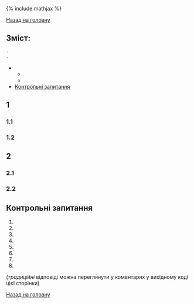 {% include mathjax %}

[Назад на головну](../README.md)

Зміст:
-  
	- 
	- 
- 
	- 
	- 
- [Контрольні запитання](#контрольні-запитання)

## 1
### 1.1
### 1.2
## 2
### 2.1
### 2.2

## Контрольні запитання

1. 
2. 
3. 
4. 
5. 
6. 
7. 
8. 

(_традиційні_ відповіді можна переглянути у коментарях у вихідному коді цієї сторінки)

[Назад на головну](../README.md)